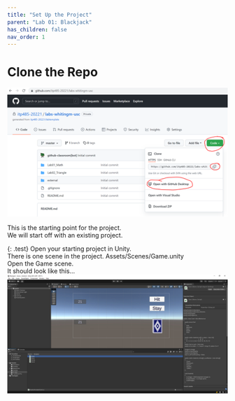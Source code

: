 ```yaml
---
title: "Set Up the Project"
parent: "Lab 01: Blackjack"
has_children: false
nav_order: 1
---
```


# Clone the Repo
![Clone The Repo](images/gitclone.png "Clone The Repo")

This is the starting point for the project.\
We will start off with an existing project.

{: .test}
Open your starting project in Unity.\
There is one scene in the project. Assets/Scenes/Game.unity\
Open the Game scene.\
It should look like this...
![Starting Project](images/lab01/starting_project.jpg "Starting Project")

